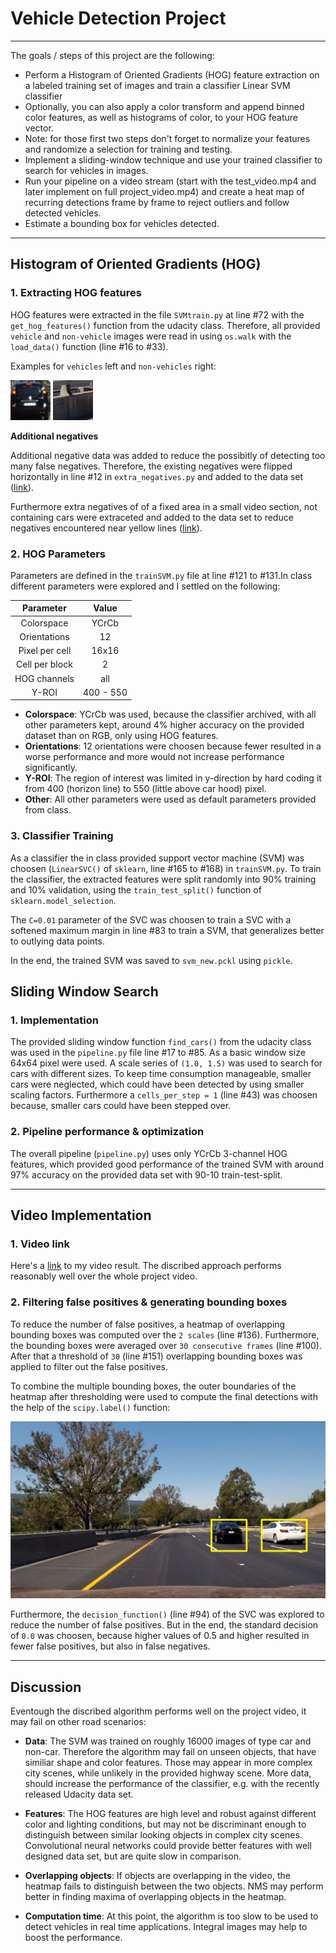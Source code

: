 # **Vehicle Detection Project**
---
The goals / steps of this project are the following:

* Perform a Histogram of Oriented Gradients (HOG) feature extraction on a labeled training set of images and train a classifier Linear SVM classifier
* Optionally, you can also apply a color transform and append binned color features, as well as histograms of color, to your HOG feature vector. 
* Note: for those first two steps don't forget to normalize your features and randomize a selection for training and testing.
* Implement a sliding-window technique and use your trained classifier to search for vehicles in images.
* Run your pipeline on a video stream (start with the test_video.mp4 and later implement on full project_video.mp4) and create a heat map of recurring detections frame by frame to reject outliers and follow detected vehicles.
* Estimate a bounding box for vehicles detected.

---

[//]: # (Image References)
[image1]: ./output_images/heat-detection.gif
[image2]: ./output_images/vehicle.gif
[image3]: ./output_images/non-vehicle.gif


## Histogram of Oriented Gradients (HOG)

### 1. Extracting HOG features
HOG features were extracted in the file `SVMtrain.py` at line #72 with the `get_hog_features()` function from the udacity class. Therefore, all provided `vehicle` and `non-vehicle` images were read in using `os.walk` with the `load_data()` function (line #16 to #33).

Examples for `vehicles` left and `non-vehicles` right:

![alt text][image2] ![alt text][image3]

**Additional negatives**

Additional negative data was added to reduce the possibitly of detecting too many false negatives. Therefore, the existing negatives were flipped horizontally in line #12 in `extra_negatives.py` and added to the data set ([link](./data/non-vehicles/Extra_flipped)). 

Furthermore extra negatives of of a fixed area in a small video section, not containing cars were extraceted and added to the data set to reduce negatives encountered near yellow lines ([link](./data/non-vehicles/Extra_line)).

### 2. HOG Parameters

Parameters are defined in the `trainSVM.py` file at line #121 to #131.In class different parameters were explored and I settled on the following:

| Parameter        | Value   | 
|:-------------:|:-------------:| 
| Colorspace      | YCrCb       | 
| Orientations      | 12      |
| Pixel per cell     | 16x16     |
| Cell per block      | 2        |
| HOG channels      | all        |
| Y-ROI      | 400 - 550       |

* **Colorspace**: YCrCb was used, because the classifier archived, with all other parameters kept, around 4% higher accuracy on the provided dataset than on RGB, only using HOG features.
* **Orientations**: 12 orientations were choosen because fewer resulted in a worse performance and more would not increase performance significantly.
* **Y-ROI**: The region of interest was limited in y-direction by hard coding it from 400 (horizon line) to 550 (little above car hood) pixel.
* **Other**: All other parameters were used as default parameters provided from class.

### 3. Classifier Training

As a classifier the in class provided support vector machine (SVM) was choosen (`LinearSVC()` of `sklearn`, line #165 to #168) in `trainSVM.py`. To train the classifier, the extracted features were split randomly into 90% training and 10% validation, using the `train_test_split()` function of `sklearn.model_selection`. 

The `C=0.01` parameter of the SVC was choosen to train a SVC with a softened maximum margin in line #83 to train a SVM, that generalizes better to outlying data points.

In the end, the trained SVM was saved to `svm_new.pckl` using `pickle`.

## Sliding Window Search

### 1. Implementation

The provided sliding window function `find_cars()` from the udacity class was used in the `pipeline.py` file line #17 to #85. As a basic window size 64x64 pixel were used. A scale series of `(1.0, 1.5)` was used to search for cars with different sizes. To keep time consumption manageable, smaller cars were neglected, which could have been detected by using smaller scaling factors. Furthermore a `cells_per_step = 1` (line #43) was choosen because, smaller cars could have been stepped over.


### 2. Pipeline performance & optimization

The overall pipeline (`pipeline.py`) uses only YCrCb 3-channel HOG features, which provided good performance of the trained SVM with around 97% accuracy on the provided data set with 90-10 train-test-split.

---

## Video Implementation

### 1. Video link

Here's a [link](./out.mp4) to my video result. The discribed approach performs reasonably well over the whole project video.

### 2. Filtering false positives & generating bounding boxes

To reduce the number of false positives, a heatmap of overlapping bounding boxes was computed over the `2 scales` (line #136). Furthermore, the bounding boxes were averaged over `30 consecutive frames` (line #100). After that a threshold of `30` (line #151) overlapping bounding boxes was applied to filter out the false positives. 

To combine the multiple bounding boxes, the outer boundaries of the heatmap after thresholding were used to compute the final detections with the help of the `scipy.label()` function:

![alt text][image1]

Furthermore, the `decision_function()` (line #94) of the SVC was explored to reduce the number of false positives. But in the end, the standard decision of `0.0` was choosen, because higher values of 0.5 and higher resulted in fewer false positives, but also in false negatives.

---

## Discussion

Eventough the discribed algorithm performs well on the project video, it may fail on other road scenarios:

* **Data**: The SVM was trained on roughly 16000 images of type car and non-car. Therefore the algorithm may fail on unseen objects, that have similiar shape and color features. Those may appear in more complex city scenes, while unlikely in the provided highway scene. More data, should increase the performance of the classifier, e.g. with the recently released Udacity data set.

* **Features**: The HOG features are high level and robust against different color and lighting conditions, but may not be discriminant enough to distinguish between similar looking objects in complex city scenes. Convolutional neural networks could provide better features with well designed data set, but are quite slow in comparison.

* **Overlapping objects**: If objects are overlapping in the video, the heatmap fails to distinguish between the two objects. NMS may perform better in finding maxima of overlapping objects in the heatmap.

* **Computation time**: At this point, the algorithm is too slow to be used to detect vehicles in real time applications. Integral images may help to boost the performance.